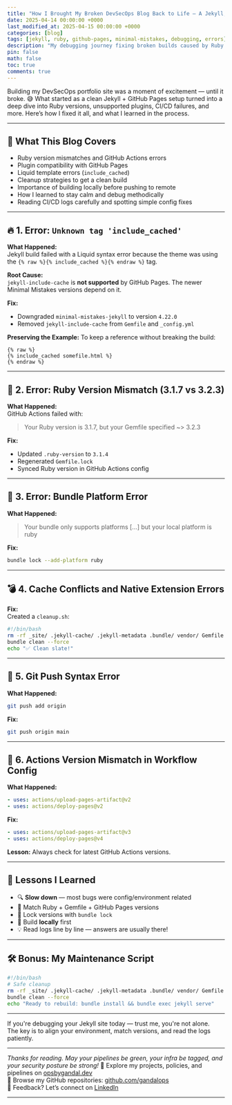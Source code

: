 ```yaml
---
title: "How I Brought My Broken DevSecOps Blog Back to Life – A Jekyll, Ruby & GitHub Pages Debugging Journey"
date: 2025-04-14 00:00:00 +0000
last_modified_at: 2025-04-15 00:00:00 +0000
categories: [blog]
tags: [jekyll, ruby, github-pages, minimal-mistakes, debugging, errors]
description: "My debugging journey fixing broken builds caused by Ruby version mismatches, unsupported Jekyll plugins, and GitHub Pages limitations — with real errors and fixes."
pin: false
math: false
toc: true
comments: true
---
```


Building my DevSecOps portfolio site was a moment of excitement — until it broke. 😅 What started as a clean Jekyll + GitHub Pages setup turned into a deep dive into Ruby versions, unsupported plugins, CI/CD failures, and more. Here’s how I fixed it all, and what I learned in the process.

---

## 🧠 What This Blog Covers
- Ruby version mismatches and GitHub Actions errors
- Plugin compatibility with GitHub Pages
- Liquid template errors (`include_cached`)
- Cleanup strategies to get a clean build
- Importance of building locally before pushing to remote
- How I learned to stay calm and debug methodically
- Reading CI/CD logs carefully and spotting simple config fixes

---

## 🔥 1. Error: `Unknown tag 'include_cached'`

**What Happened:**  
Jekyll build failed with a Liquid syntax error because the theme was using the `{% raw %}{% include_cached %}{% endraw %}` tag.

**Root Cause:**  
`jekyll-include-cache` is **not supported** by GitHub Pages. The newer Minimal Mistakes versions depend on it.

**Fix:**
- Downgraded `minimal-mistakes-jekyll` to version `4.22.0`
- Removed `jekyll-include-cache` from `Gemfile` and `_config.yml`

**Preserving the Example:**
To keep a reference without breaking the build:

````liquid
{% raw %}
{% include_cached somefile.html %}
{% endraw %}
````

---

## 🧱 2. Error: Ruby Version Mismatch (3.1.7 vs 3.2.3)

**What Happened:**  
GitHub Actions failed with:
> Your Ruby version is 3.1.7, but your Gemfile specified ~> 3.2.3

**Fix:**
- Updated `.ruby-version` to `3.1.4`
- Regenerated `Gemfile.lock`
- Synced Ruby version in GitHub Actions config

---

## 🧼 3. Error: Bundle Platform Error

**What Happened:**  
> Your bundle only supports platforms [...] but your local platform is ruby

**Fix:**
```bash
bundle lock --add-platform ruby
```

---

## 💣 4. Cache Conflicts and Native Extension Errors

**Fix:**  
Created a `cleanup.sh`:

```bash
#!/bin/bash
rm -rf _site/ .jekyll-cache/ .jekyll-metadata .bundle/ vendor/ Gemfile.lock
bundle clean --force
echo "✅ Clean slate!"
```

---

## 🚧 5. Git Push Syntax Error

**What Happened:**
```bash
git push add origin
```

**Fix:**
```bash
git push origin main
```

---

## 🔧 6. Actions Version Mismatch in Workflow Config

**What Happened:**
```yaml
- uses: actions/upload-pages-artifact@v2
- uses: actions/deploy-pages@v2
```

**Fix:**
```yaml
- uses: actions/upload-pages-artifact@v3
- uses: actions/deploy-pages@v4
```

**Lesson:** Always check for latest GitHub Actions versions.

---

## 🧠 Lessons I Learned

- 🔍 **Slow down** — most bugs were config/environment related
- 🧱 Match Ruby + Gemfile + GitHub Pages versions
- 🔁 Lock versions with `bundle lock`
- 🧪 Build **locally** first
- 💡 Read logs line by line — answers are usually there!

---

## 🛠️ Bonus: My Maintenance Script

```bash
#!/bin/bash
# Safe cleanup
rm -rf _site/ .jekyll-cache/ .jekyll-metadata .bundle/ vendor/ Gemfile.lock
bundle clean --force
echo "Ready to rebuild: bundle install && bundle exec jekyll serve"
```

---

If you're debugging your Jekyll site today — trust me, you're not alone.  
The key is to align your environment, match versions, and read the logs patiently.

---

*Thanks for reading. May your pipelines be green, your infra be tagged, and your security posture be strong!*
🔗 Explore my projects, policies, and pipelines on [opsbygandal.dev](https://www.opsbygandal.dev)  
📁 Browse my GitHub repositories: [github.com/gandalops](https://github.com/gandalops?tab=repositories)  
🔄 Feedback? Let’s connect on [LinkedIn](https://www.linkedin.com/)

---

